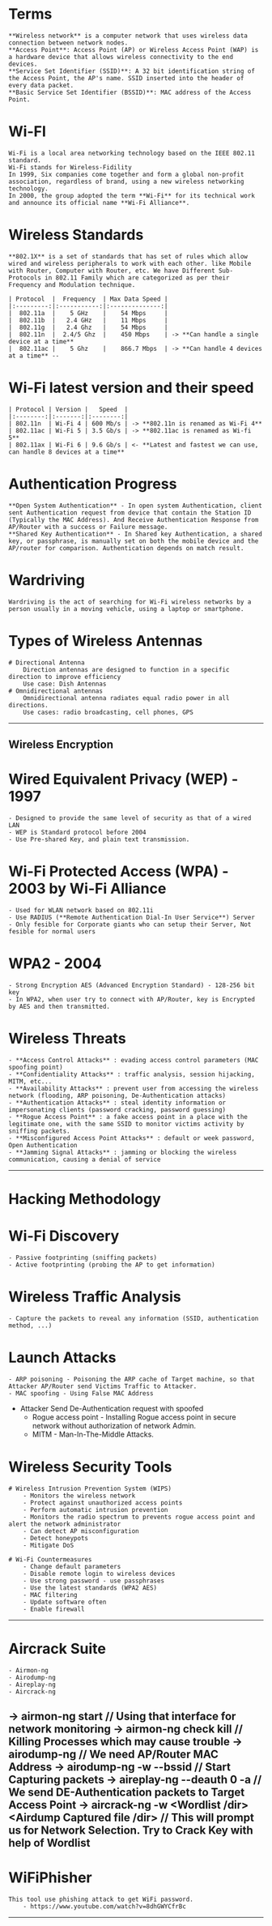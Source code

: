# Terms
	**Wireless network** is a computer network that uses wireless data connection between network nodes.
	**Access Point**: Access Point (AP) or Wireless Access Point (WAP) is a hardware device that allows wireless connectivity to the end devices.
	**Service Set Identifier (SSID)**: A 32 bit identification string of the Access Point, the AP's name. SSID inserted into the header of every data packet.
	**Basic Service Set Identifier (BSSID)**: MAC address of the Access Point.

# Wi-FI
	Wi-Fi is a local area networking technology based on the IEEE 802.11 standard.
	Wi-Fi stands for Wireless-Fidility
	In 1999, Six companies come together and form a global non-profit association, regardless of brand, using a new wireless networking technology.
	In 2000, the group adopted the term **Wi-Fi** for its technical work and announce its official name **Wi-Fi Alliance**.

# Wireless Standards
	**802.1X** is a set of standards that has set of rules which allow wired and wireless peripherals to work with each other. like Mobile with Router, Computer with Router, etc. We have Different Sub-Protocols in 802.11 Family which are categorized as per their Frequency and Modulation technique.

	| Protocol  |  Frequency  | Max Data Speed |
	|:---------:|:-----------:|:--------------:|
	|  802.11a  |    5 GHz    |    54 Mbps	   |
	|  802.11b  |   2.4 GHz   |    11 Mbps     | 		
	|  802.11g  |   2.4 Ghz   |    54 Mbps     |
	|  802.11n  |  2.4/5 Ghz  |    450 Mbps    | -> **Can handle a single device at a time**
	|  802.11ac |    5 Ghz    |    866.7 Mbps  | -> **Can handle 4 devices at a time** --

# Wi-Fi latest version and their speed
	| Protocol | Version |   Speed  |
	|:--------:|:-------:|:--------:|
	| 802.11n  | Wi-Fi 4 | 600 Mb/s | -> **802.11n is renamed as Wi-Fi 4**
	| 802.11ac | Wi-Fi 5 | 3.5 Gb/s | -> **802.11ac is renamed as Wi-fi 5**
	| 802.11ax | Wi-Fi 6 | 9.6 Gb/s | <- **Latest and fastest we can use, can handle 8 devices at a time**

# Authentication Progress
	**Open System Authentication** - In open system Authentication, client sent Authentication request from device that contain the Station ID (Typically the MAC Address). And Receive Authentication Response from AP/Router with a success or Failure message.
	**Shared Key Authentication** - In Shared key Authentication, a shared key, or passphrase, is manually set on both the mobile device and the AP/router for comparison. Authentication depends on match result.

# Wardriving
	Wardriving is the act of searching for Wi-Fi wireless networks by a person usually in a moving vehicle, using a laptop or smartphone.

# Types of Wireless Antennas
	# Directional Antenna
		Direction antennas are designed to function in a specific direction to improve efficiency
		Use case: Dish Antennas
	# Omnidirectional antennas
		Omnidirectional antenna radiates equal radio power in all directions.
		Use cases: radio broadcasting, cell phones, GPS
--------------------------------------------------------------------------------------------------------------
## Wireless Encryption

# Wired Equivalent Privacy (WEP) - 1997
	- Designed to provide the same level of security as that of a wired LAN
	- WEP is Standard protocol before 2004
	- Use Pre-shared Key, and plain text transmission.

# Wi-Fi Protected Access (WPA) - 2003 by Wi-Fi Alliance
	- Used for WLAN network based on 802.11i
	- Use RADIUS (**Remote Authentication Dial-In User Service**) Server
	- Only fesible for Corporate giants who can setup their Server, Not fesible for normal users

# WPA2 - 2004
	- Strong Encryption AES (Advanced Encryption Standard) - 128-256 bit key
	- In WPA2, when user try to connect with AP/Router, key is Encrypted by AES and then transmitted.

# Wireless Threats
	- **Access Control Attacks** : evading access control parameters (MAC spoofing point)
	- **Confidentiality Attacks** : traffic analysis, session hijacking, MITM, etc...
	- **Availability Attacks** : prevent user from accessing the wireless network (flooding, ARP poisoning, De-Authentication attacks)
	- **Authentication Attacks** : steal identity information or impersonating clients (password cracking, password guessing)
	- **Rogue Access Point** : a fake access point in a place with the legitimate one, with the same SSID to monitor victims activity by sniffing packets.
	- **Misconfigured Access Point Attacks** : default or week password, Open Authentication
	- **Jamming Signal Attacks** : jamming or blocking the wireless communication, causing a denial of service
--------------------------------------------------------------------------------------------------------------
# Hacking Methodology

# Wi-Fi Discovery
	- Passive footprinting (sniffing packets)
	- Active footprinting (probing the AP to get information)

# Wireless Traffic Analysis
	- Capture the packets to reveal any information (SSID, authentication method, ...)

# Launch Attacks
	- ARP poisoning - Poisoning the ARP cache of Target machine, so that Attacker AP/Router send Victims Traffic to Attacker.
	- MAC spoofing - Using False MAC Address
  - Attacker Send De-Authentication request with spoofed
	- Rogue access point - Installing Rogue access point in secure network without authorization of network Admin.
	- MITM - Man-In-The-Middle Attacks.

# Wireless Security Tools
	# Wireless Intrusion Prevention System (WIPS)
		- Monitors the wireless network
		- Protect against unauthorized access points
		- Perform automatic intrusion prevention
		- Monitors the radio spectrum to prevents rogue access point and alert the network administrator
		- Can detect AP misconfiguration
		- Detect honeypots
		- Mitigate DoS

	# Wi-Fi Countermeasures
		- Change default parameters
		- Disable remote login to wireless devices
		- Use strong password - use passphrases
		- Use the latest standards (WPA2 AES)
		- MAC filtering
		- Update software often
		- Enable firewall
--------------------------------------------------------------------------------------------------------------
# Aircrack Suite
	- Airmon-ng
	- Airodump-ng
	- Aireplay-ng
	- Aircrack-ng

-> **airmon-ng start <Interface>**																					// Using that interface for network monitoring
-> **airmon-ng check kill**																									// Killing Processes which may cause trouble
-> **airodump-ng <interface>**																							// We need AP/Router MAC Address
-> **airodump-ng -w <file> --bssid <MAC Address> <Interface>**							// Start Capturing packets
-> **aireplay-ng --deauth 0 -a <Access Point BSSID> <interface>**						// We send DE-Authentication packets to Target Access Point
-> **aircrack-ng -w <Wordlist /dir> <Airdump Captured file /dir>**					// This will prompt us for Network Selection. Try to Crack Key with help of Wordlist
--------------------------------------------------------------------------------------------------------------
# WiFiPhisher
	This tool use phishing attack to get WiFi password.
		- https://www.youtube.com/watch?v=8dhGWYCfrBc
--------------------------------------------------------------------------------------------------------------
